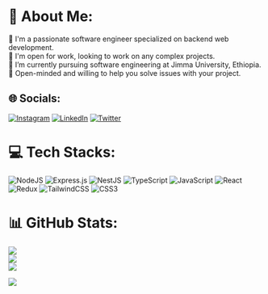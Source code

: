 # 💫 About Me:
🔭 I'm a passionate software engineer specialized on backend web development.<br>👯 I'm open for work, looking to work on any complex projects.<br>🌱 I’m currently pursuing software engineering at Jimma University, Ethiopia.<br>💬 Open-minded and willing to help you solve issues with your project.


## 🌐 Socials:
[![Instagram](https://img.shields.io/badge/Instagram-%23E4405F.svg?logo=Instagram&logoColor=white)](https://www.instagram.com/armcrypt/) [![LinkedIn](https://img.shields.io/badge/LinkedIn-%230077B5.svg?logo=linkedin&logoColor=white)](https://www.linkedin.com/in/natnael-deyas-274ba0230/) [![Twitter](https://img.shields.io/badge/Twitter-%231DA1F2.svg?logo=Twitter&logoColor=white)](https://twitter.com/NatnaelDeyas) 

# 💻 Tech Stacks:
![NodeJS](https://img.shields.io/badge/node.js-6DA55F?style=for-the-badge&logo=node.js&logoColor=white) ![Express.js](https://img.shields.io/badge/express.js-%23404d59.svg?style=for-the-badge&logo=express&logoColor=%2361DAFB) ![NestJS](https://img.shields.io/badge/nestjs-%23E0234E.svg?style=for-the-badge&logo=nestjs&logoColor=white) ![TypeScript](https://img.shields.io/badge/typescript-%23007ACC.svg?style=for-the-badge&logo=typescript&logoColor=white) ![JavaScript](https://img.shields.io/badge/javascript-%23323330.svg?style=for-the-badge&logo=javascript&logoColor=%23F7DF1E) ![React](https://img.shields.io/badge/react-%2320232a.svg?style=for-the-badge&logo=react&logoColor=%2361DAFB) ![Redux](https://img.shields.io/badge/redux-%23593d88.svg?style=for-the-badge&logo=redux&logoColor=white) ![TailwindCSS](https://img.shields.io/badge/tailwindcss-%2338B2AC.svg?style=for-the-badge&logo=tailwind-css&logoColor=white) ![CSS3](https://img.shields.io/badge/css3-%231572B6.svg?style=for-the-badge&logo=css3&logoColor=white)
# 📊 GitHub Stats:
![](https://github-readme-stats.vercel.app/api?username=Natnael772&theme=dark&hide_border=false&include_all_commits=false&count_private=false)<br/>
![](https://github-readme-streak-stats.herokuapp.com/?user=Natnael772&theme=dark&hide_border=false)<br/>
![](https://github-readme-stats.vercel.app/api/top-langs/?username=Natnael772&theme=dark&hide_border=false&include_all_commits=false&count_private=false&layout=compact)

[![](https://visitcount.itsvg.in/api?id=Natnael772&icon=0&color=0)](https://visitcount.itsvg.in)
